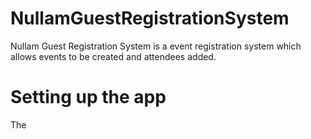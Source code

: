 # NullamGuestRegistrationSystem

Nullam Guest Registration System is a event registration system which allows events to be created and attendees added.

# Setting up the app

The 